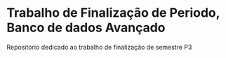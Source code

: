 # Trabalho de Finalização de Periodo, Banco de dados Avançado
Repositorio dedicado ao trabalho de finalização de semestre P3 
